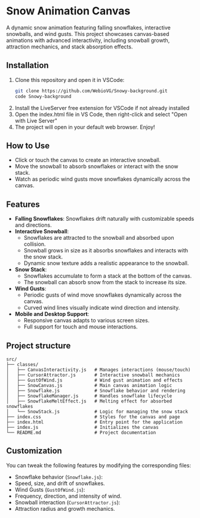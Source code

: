 # Snow Animation Canvas

A dynamic snow animation featuring falling snowflakes, interactive snowballs, and wind gusts. This project showcases canvas-based animations with advanced interactivity, including snowball growth, attraction mechanics, and stack absorption effects.

## Installation

1. Clone this repository and open it in VSCode:
   ```bash
   git clone https://github.com/WebioVG/Snowy-background.git
   code Snowy-background
   ```
2. Install the LiveServer free extension for VSCode if not already installed
3. Open the index.html file in VS Code, then right-click and select "Open with Live Server"
4. The project will open in your default web browser. Enjoy!

## How to Use
- Click or touch the canvas to create an interactive snowball.
- Move the snowball to absorb snowflakes or interact with the snow stack.
- Watch as periodic wind gusts move snowflakes dynamically across the canvas.

## Features

- **Falling Snowflakes**: Snowflakes drift naturally with customizable speeds and directions.
- **Interactive Snowball**:
  - Snowflakes are attracted to the snowball and absorbed upon collision.
  - Snowball grows in size as it absorbs snowflakes and interacts with the snow stack.
  - Dynamic snow texture adds a realistic appearance to the snowball.
- **Snow Stack**:
  - Snowflakes accumulate to form a stack at the bottom of the canvas.
  - The snowball can absorb snow from the stack to increase its size.
- **Wind Gusts**:
  - Periodic gusts of wind move snowflakes dynamically across the canvas.
  - Curved wind lines visually indicate wind direction and intensity.
- **Mobile and Desktop Support**:
  - Responsive canvas adapts to various screen sizes.
  - Full support for touch and mouse interactions.

## Project structure

```
src/
├── classes/
│   ├── CanvasInteractivity.js   # Manages interactions (mouse/touch)
│   ├── CursorAttractor.js       # Interactive snowball mechanics
│   ├── GustOfWind.js            # Wind gust animation and effects
│   ├── SnowCanvas.js            # Main canvas animation logic
│   ├── Snowflake.js             # Snowflake behavior and rendering
│   ├── SnowflakeManager.js      # Handles snowflake lifecycle
│   ├── SnowflakeMeltEffect.js   # Melting effect for absorbed snowflakes
│   └── SnowStack.js             # Logic for managing the snow stack
├── index.css                    # Styles for the canvas and page
├── index.html                   # Entry point for the application
├── index.js                     # Initializes the canvas
└── README.md                    # Project documentation
```

## Customization
You can tweak the following features by modifying the corresponding files:

- Snowflake behavior (```Snowflake.js```):
- Speed, size, and drift of snowflakes.
- Wind Gusts (```GustOfWind.js```):
- Frequency, direction, and intensity of wind.
- Snowball interaction (```CursorAttractor.js```):
- Attraction radius and growth mechanics.